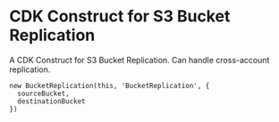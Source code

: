 # CDK Construct for S3 Bucket Replication
A CDK Construct for S3 Bucket Replication.  Can handle cross-account replication.

```
new BucketReplication(this, 'BucketReplication', {
  sourceBucket,
  destinationBucket
})
```
